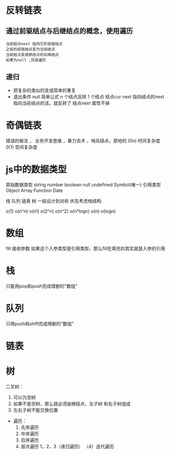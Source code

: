# 反转链表

## 通过前驱结点与后继结点的概念，使用遍历
    当前结点next 指向它的前驱结点
    之前的前驱结点变为当前结点
    当前结点变成原结点的后继结点
    如果为null ,完成遍历
## 递归
  - 把复杂的类似的变成简单的重复
  - 退出条件 null
  简单公式 n 个结点反转 1 个结点
  结点cur next 指向结点的next 指向当前结点的话，就反转了
结点next 属性干掉


# 奇偶链表
 错误的做法 ， 业务开发思维 ，暴力去术 ，哨兵结点，原地的
 0(n) 时间复杂度
 0(1) 空间复杂度

# js中的数据类型
原始数据类型 string number boolean null undefined Symbol(唯一)
引用类型 Object Array Function Date

栈 队列 链表 树
一般设计到对称 优先考虑栈结构


o(1)
o(n^n)
o(n!)
o(2^n)
o(n^2)
o(n*logn)
o(n)
o(logn)

# 数组
  fill 接收参数
  如果这个入参类型是引用类型，那么fill在填充的其实就是入参的引用
# 栈
  只能用pop和push完成增删的"数组"
# 队列
  只用push和shift完成增删的“数组”
# 链表
  

# 树
二叉树：
  1. 可以为空树
  2. 如果不是空树，那么就必须由根结点，左子树 和右子树组成
  3. 左右子树不能交换位置

- 遍历：
  1. 先序遍历
  2. 中序遍历
  3. 后序遍历
  4. 层次遍历
  1，2，3（递归遍历）
  （4）迭代遍历
